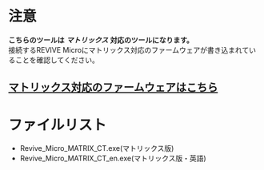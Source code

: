 # 注意

**こちらのツールは**
***マトリックス***
**対応のツールになります。**  
接続するREVIVE Microにマトリックス対応のファームウェアが書き込まれていることを確認してください。

## [マトリックス対応のファームウェアはこちら](https://github.com/bit-trade-one/ADRVMICR2-REVIVE-USB-Micro-Rev2/raw/master/Firmware/Matrix)

# ファイルリスト

 - Revive_Micro_MATRIX_CT.exe(マトリックス版)
 - Revive_Micro_MATRIX_CT_en.exe(マトリックス版・英語)